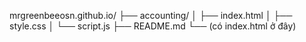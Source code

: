 mrgreenbeeosn.github.io/
├── accounting/
│   ├── index.html
│   ├── style.css
│   └── script.js
├── README.md
└── (có index.html ở đây)

